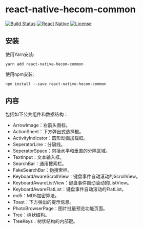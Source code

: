 # react-native-hecom-common

[![Build Status](https://travis-ci.org/RNCommon/react-native-hecom-common.svg?branch=master)](https://travis-ci.org/RNCommon/react-native-hecom-common)
[![React Native](https://img.shields.io/badge/react%20native-0.52.2-brightgreen.svg)](https://github.com/facebook/react-native)
[![License](https://img.shields.io/aur/license/yaourt.svg)](https://github.com/RNCommon/react-native-hecom-common/blob/master/LICENSE)

## 安装

使用Yarn安装:

```
yarn add react-native-hecom-common
```

使用npm安装:

```
npm install --save react-native-hecom-common
```

## 内容

包括如下公共组件和数据结构：

* ArrowImage：右箭头图标。
* ActionSheet：下方弹出式选择框。
* ActivityIndicator：圆形动画加载框。
* SeperatorLine：分隔线。
* SeperatorSpace：包括水平和垂直的分隔区域。
* TextInput：文本输入框。
* SearchBar：通用搜索栏。
* FakeSearchBar：伪搜索栏。
* KeyboardAwareScrollView：键盘事件自动滚动的ScrollView。
* KeyboardAwareListView：键盘事件自动滚动的ListView。
* KeyboardAwareFlatList：键盘事件自动滚动的FlatList。
* md5：MD5加密算法。
* Toast：下方弹出的提示信息。
* PhotoBrowserPage：图片批量预览功能页面。
* Tree：树状结构。
* TreeKeys：树状结构的内部键。